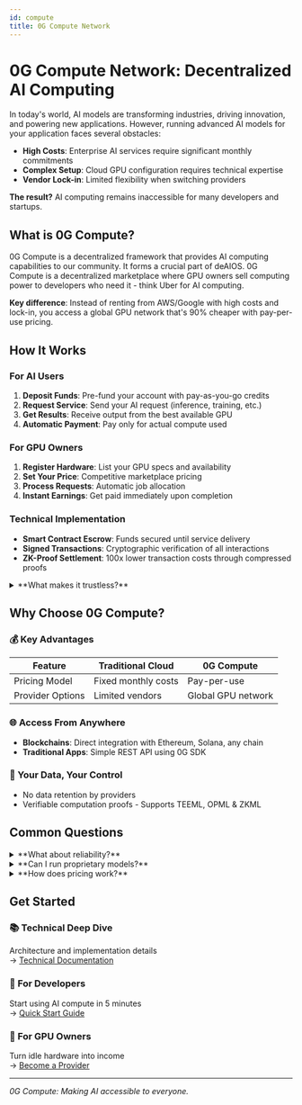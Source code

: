 ```yaml
---
id: compute
title: 0G Compute Network
---
```


# 0G Compute Network: Decentralized AI Computing

In today's world, AI models are transforming industries, driving innovation, and powering new applications. However, running advanced AI models for your application faces several obstacles:
- **High Costs**: Enterprise AI services require significant monthly commitments
- **Complex Setup**: Cloud GPU configuration requires technical expertise
- **Vendor Lock-in**: Limited flexibility when switching providers

**The result?** AI computing remains inaccessible for many developers and startups.

## What is 0G Compute?
0G Compute is a decentralized framework that provides AI computing capabilities to our community. It forms a crucial part of deAIOS. 0G Compute is a decentralized marketplace where GPU owners sell computing power to developers who need it - think Uber for AI computing.

**Key difference**: Instead of renting from AWS/Google with high costs and lock-in, you access a global GPU network that's 90% cheaper with pay-per-use pricing.

## How It Works

### For AI Users

1. **Deposit Funds**: Pre-fund your account with pay-as-you-go credits
2. **Request Service**: Send your AI request (inference, training, etc.)
3. **Get Results**: Receive output from the best available GPU
4. **Automatic Payment**: Pay only for actual compute used

### For GPU Owners

1. **Register Hardware**: List your GPU specs and availability
2. **Set Your Price**: Competitive marketplace pricing
3. **Process Requests**: Automatic job allocation
4. **Instant Earnings**: Get paid immediately upon completion

### Technical Implementation
- **Smart Contract Escrow**: Funds secured until service delivery
- **Signed Transactions**: Cryptographic verification of all interactions
- **ZK-Proof Settlement**: 100x lower transaction costs through compressed proofs

<details>
<summary>**What makes it trustless?**</summary>

Like eBay with automatic escrow - the smart contract ensures:
- Payment only after service delivery
- Both parties must fulfill obligations  
- No intermediary can interfere

This means no one can censor your AI usage, freeze your account, or change terms suddenly.

</details>

## Why Choose 0G Compute?

### 💰 Key Advantages
| Feature | Traditional Cloud | 0G Compute |
|---------|------------------|------------|
| Pricing Model | Fixed monthly costs | Pay-per-use |
| Provider Options | Limited vendors | Global GPU network |

### 🌐 Access From Anywhere
- **Blockchains**: Direct integration with Ethereum, Solana, any chain
- **Traditional Apps**: Simple REST API using 0G SDK

### 🔐 Your Data, Your Control
- No data retention by providers
- Verifiable computation proofs - Supports TEEML, OPML & ZKML

## Common Questions

<details>
<summary>**What about reliability?**</summary>

Built-in redundancy:
- Automatic failover to next provider
- Thousands of providers globally

</details>

<details>
<summary>**Can I run proprietary models?**</summary>

Yes. Upload any model, set requirements and pricing, start serving requests. Perfect for specialized use cases.

</details>

<details>
<summary>**How does pricing work?**</summary>

Pure pay-per-use:
- No subscriptions
- Competitive market-driven pricing
- Transparent costs visible upfront

</details>

## Get Started

### 📚 Technical Deep Dive
Architecture and implementation details  
→ [Technical Documentation](/developer-hub/building-on-0g/compute-network/overview)

### 🚀 For Developers
Start using AI compute in 5 minutes  
→ [Quick Start Guide](/developer-hub/building-on-0g/compute-network/sdk)

### 💎 For GPU Owners  
Turn idle hardware into income  
→ [Become a Provider](/developer-hub/building-on-0g/compute-network/inference-provider)


---

*0G Compute: Making AI accessible to everyone.*